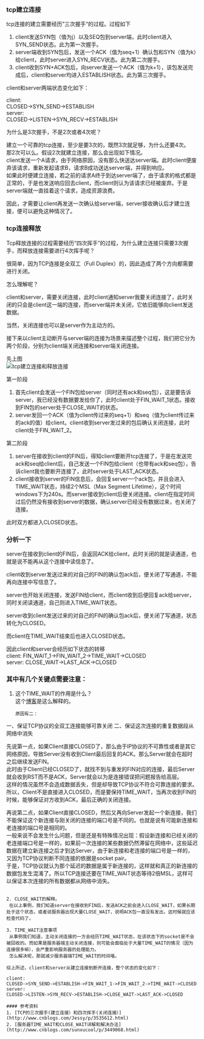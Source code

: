 ### tcp建立连接
tcp连接的建立需要经历”三次握手“的过程。过程如下

1. client发送SYN包（值为j）以及SEQ包到server端，此时client进入SYN_SEND状态。此为第一次握手。
2. server端收到SYN包后，发送一个ACK（值为seq+1）确认包和SYN（值为k）给client，此时server进入SYN_RECV状态。此为第二次握手。
3. client收到SYN+ACK包后，向server发送一个ACK（值为k+1），该包发送完成后，client和server均进入ESTABLISH状态。此为第三次握手。

client和server两端状态变化如下：

client:  
CLOSED->SYN_SEND->ESTABLISH  
server:  
CLOSED->LISTEN->SYN_RECV->ESTABLISH

为什么是3次握手，不是2次或者4次呢？

建立一个可靠的tcp连接，至少是要3次的，既然3次就足够，为什么还要4次。  
那2次可以么。假设2次就建立连接，那么会出现如下情况。  
client发送一个A请求，由于网络原因，没有那么快送达server端。此时client便废弃该请求，重新发起请求B，请求B成功送达server端，并得到响应。  
如果此时便建立连接，若之前的请求A终于到达server端了，由于请求的格式都是正常的，于是也发送响应回去client，而client则认为该请求已经被废弃。于是server端就一直挂着这个请求，造成资源浪费。

因此，才需要让client再发送一次确认给server端，server接收确认后才建立连接，便可以避免这种情况了。

### tcp连接释放
Tcp释放连接的过程需要经历“四次挥手”的过程，为什么建立连接只需要3次握手，而释放连接需要进行4次挥手呢？

很简单，因为TCP连接是全双工（Full Duplex）的，因此造成了两个方向都需要进行关闭。

怎么理解呢？

client和server，需要关闭连接，此时client通知server我要关闭连接了，此时关闭的只会是client这一端的连接，而server端并未关闭，它依旧能够向client发送数据。

当然，关闭连接也可以是server作为主动方的。

接下来以client主动断开与server端的连接为场景来描述整个过程，我们把它分为两个阶段，分别为client端关闭连接和server端关闭连接。

先上图  
![tcp建立连接和释放连接](https://github.com/zhengweikeng/blog/blob/master/posts/2016/images/tcp%E5%BB%BA%E7%AB%8B%E8%BF%9E%E6%8E%A5%E5%92%8C%E9%87%8A%E6%94%BE%E8%BF%9E%E6%8E%A5.png?raw=true)

第一阶段  

1. 首先client会发送一个FIN包给server（同时还有ack和seq包），这是要告诉server，我已经没有数据要发给你了，此时client处于FIN_WAIT_1状态。接收到FIN包的server处于CLOSE_WAIT的状态。
2. server发回一个ACK（值为client传过来的seq+1）和seq（值为client传过来的ack的值）给client。client收到server发过来的包后确认关闭连接，此时client处于FIN_WAIT_2。

第二阶段  

1. server在接收到client的FIN后，得知client要断开tcp连接了，于是在发送完ack和seq给client后，自己发送一个FIN包给client（也带有ack和seq包），告诉client我也要断开连接了，此时server处于LAST_ACK状态。  
2. client接收到server的FIN信息后，会回复server一个ack包，并且会进入TIME_WAIT状态，持续2个MSL（Max Segment Lifetime），这个时间windows下为240s。而server接收到client后便关闭连接。client在指定时间过后仍然没有接收到server的数据，确认server已经没有数据过来，也关闭了连接。

此时双方都进入CLOSED状态。

### 分析一下

server在接收到client的FIN后，会返回ACK给client，此时关闭的就是读通道，也就是说不能再从这个连接中读信息了。

client收到server发送过来的对自己的FIN的确认包ack后，便关闭了写通道，不能再向连接中写信息了。

server也开始关闭连接，发送FIN给client，而client收到后便回复ack给server，同时关闭读通道，自己则进入TIME_WAIT状态。

server收到client发送过来的对自己的FIN的确认包ack后，便关闭了写通道，状态转化为CLOSED。

而client在TIME_WAIT结束后也进入CLOSED状态。

因此client和server会经历如下状态的转移  
client:
FIN_WAIT_1->FIN_WAIT_2->TIME_WAIT->CLOSED  
server:
CLOSE_WAIT->LAST_ACK->CLOSED

### 其中有几个关键点需要注意：

1. 这个TIME_WAIT的作用是什么？  
   这个[博客](http://www.cnblogs.com/Jessy/p/3535612.html)是这么解释的。
   ```
   原因有二：
  一、保证TCP协议的全双工连接能够可靠关闭
  二、保证这次连接的重复数据段从网络中消失

  先说第一点，如果Client直接CLOSED了，那么由于IP协议的不可靠性或者是其它网络原因，导致Server没有收到Client最后回复的ACK。那么Server就会在超时之后继续发送FIN。  
  此时由于Client已经CLOSED了，就找不到与重发的FIN对应的连接，最后Server就会收到RST而不是ACK，Server就会以为是连接错误把问题报告给高层。  
  这样的情况虽然不会造成数据丢失，但是却导致TCP协议不符合可靠连接的要求。  
  所以，Client不是直接进入CLOSED，而是要保持TIME_WAIT，当再次收到FIN的时候，能够保证对方收到ACK，最后正确的关闭连接。

  再说第二点，如果Client直接CLOSED，然后又再向Server发起一个新连接，我们不能保证这个新连接与刚关闭的连接的端口号是不同的。也就是说有可能新连接和老连接的端口号是相同的。  
  一般来说不会发生什么问题，但是还是有特殊情况出现：假设新连接和已经关闭的老连接端口号是一样的，如果前一次连接的某些数据仍然滞留在网络中，这些延迟数据在建立新连接之后才到达Server，由于新连接和老连接的端口号是一样的，又因为TCP协议判断不同连接的依据是socket pair。  
  于是，TCP协议就认为那个延迟的数据是属于新连接的，这样就和真正的新连接的数据包发生混淆了。所以TCP连接还要在TIME_WAIT状态等待2倍MSL，这样可以保证本次连接的所有数据都从网络中消失。  
  ```   

2. CLOSE_WAIT的解释。  
   在以上事例，我们知道server在接收到FIN后，发送ACK之前会进入CLOSE_WAIT，如果长期处于这个状态，或者说服务器出现大量CLOSE_WAIT，说明ACK包一直没有发出，这时候就应该检查代码了。 

3. TIME_WAIT注意事项  
   从事例我们知道，主动关闭连接的一方会经历TIME_WAIT状态，在该状态下的socket是不会被回收的。而如果是服务器端主动关闭连接，则可能会面临处于大量TIME_WAIT的情况（因为连接很多嘛），会严重影响服务器的处理能力。  
   怎么解决呢，那就减少服务器端TIME_WAIT的时间咯。

综上所述，client和server从建立连接到断开连接，整个状态的变化如下：

client:  
CLOSED->SYN_SEND->ESTABLISH->FIN_WAIT_1->FIN_WAIT_2->TIME_WAIT->CLOSED  
server:  
CLOSED->LISTEN->SYN_RECV->ESTABLISH->CLOSE_WAIT->LAST_ACK->CLOSED

#### 参考资料
1. [TCP的三次握手(建立连接）和四次挥手(关闭连接）](http://www.cnblogs.com/Jessy/p/3535612.html)
2. [服务器TIME_WAIT和CLOSE_WAIT详解和解决办法](http://www.cnblogs.com/sunxucool/p/3449068.html)
